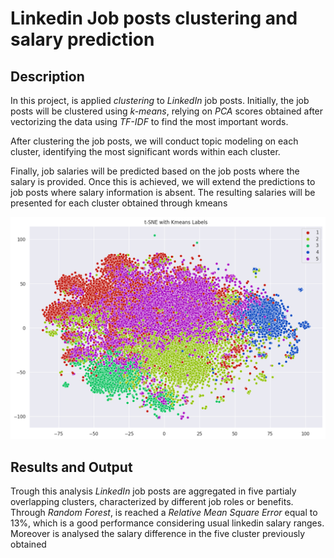 # Linkedin Job posts clustering and salary prediction

## Description

In this project, is applied *clustering* to *LinkedIn* job posts. Initially, the job posts will be clustered using *k-means*, relying on *PCA* scores obtained after vectorizing the data using *TF-IDF* to find the most important words.

After clustering the job posts, we will conduct topic modeling on each cluster, identifying the most significant words within each cluster.

Finally, job salaries will be predicted based on the job posts where the salary is provided. Once this is achieved, we will extend the predictions to job posts where salary information is absent. The resulting salaries will be presented for each cluster obtained through kmeans

![Screenshot](__results___22_0.png)

## Results and Output

Trough this analysis *LinkedIn* job posts are aggregated in five partialy overlapping clusters, characterized by different job roles or benefits.
Through *Random Forest*, is reached a *Relative Mean Square Error* equal to 13%, which is a good performance considering usual linkedin salary ranges. 
Moreover is analysed the salary difference in the five cluster previously obtained
